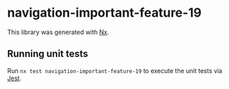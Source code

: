# navigation-important-feature-19

This library was generated with [Nx](https://nx.dev).

## Running unit tests

Run `nx test navigation-important-feature-19` to execute the unit tests via [Jest](https://jestjs.io).
